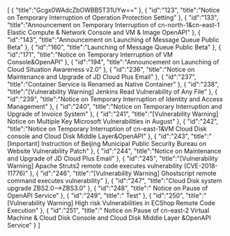 [
	{
		"title":"Gcgx0WAdcZbOWBB5T31UYw=="
	},
	{
		"id":"123",
		"title":"Notice on Temporary Interruption of Operation Protection Setting"
	},
	{
		"id":"133",
		"title":"Announcement on Temporary Interruption of cn-north-1&cn-east-1 Elastic Compute & Network Console and VM & Image OpenAPI"
	},
	{
		"id":"143",
		"title":"Announcement on Launching of Message Queue Public Beta"
	},
	{
		"id":"160",
		"title":"Launching of Message Queue Public Beta"
	},
	{
		"id":"171",
		"title":"Notice on Temporary Interruption of VM Console&OpenAPI"
	},
	{
		"id":"194",
		"title":"Announcement on Launching of Cloud Situation Awareness v2.0"
	},
	{
		"id":"236",
		"title":"Notice on Maintenance and Upgrade of JD Cloud Plus Email"
	},
	{
		"id":"237",
		"title":"Container Service is Renamed as Native Container"
	},
	{
		"id":"238",
		"title":"[Vulnerability Warning] Jenkins Read Vulnerability of Any File"
	},
	{
		"id":"239",
		"title":"Notice on Temporary Interruption of Identity and Access Management"
	},
	{
		"id":"240",
		"title":"Notice on Temporary Interruption and Upgrade of Invoice System"
	},
	{
		"id":"241",
		"title":"[Vulnerability Warning] Notice on Multiple Key Microsoft Vulnerabilities in August"
	},
	{
		"id":"242",
		"title":"Notice on Temporary Interruption of cn-east-1&VM Cloud Disk console and Cloud Disk Middle Layer&OpenAPI"
	},
	{
		"id":"243",
		"title":"[Important] Instruction of Beijing Municipal Public Security Bureau on Website Vulnerability Patch"
	},
	{
		"id":"244",
		"title":"Notice on Maintenance and Upgrade of JD Cloud Plus Email"
	},
	{
		"id":"245",
		"title":"[Vulnerability Warning] Apache Struts2 remote code executes vulnerability (CVE-2018-11776)"
	},
	{
		"id":"246",
		"title":"[Vulnerability Warning] Ghostscript remote command executes vulnerability"
	},
	{
		"id":"247",
		"title":"Cloud Disk system upgrade ZBS2.0-->ZBS3.0"
	},
	{
		"id":"248",
		"title":" Notice on Pause of OpenAPI Service"
	},
	{
		"id":"249",
		"title":" Test"
	},
	{
		"id":"250",
		"title":" [Vulnerability Warning] High risk Vulnerabilities in ECShop  Remote Code Execution"
	},
	{
		"id":"251",
		"title":" Notice on Pause of cn-east-2 Virtual Machine & Cloud Disk Console and Cloud Disk Middle Layer &OpenAPI Service"
	}
]
